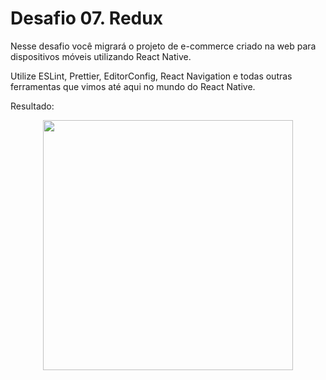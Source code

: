 # Desafio 07. Redux

Nesse desafio você migrará o projeto de e-commerce criado na web para dispositivos móveis utilizando React Native.

Utilize ESLint, Prettier, EditorConfig, React Navigation e todas outras ferramentas que vimos até aqui no mundo do React Native.

Resultado:
<center>
<img src="demo.gif" height="400">
</center>
